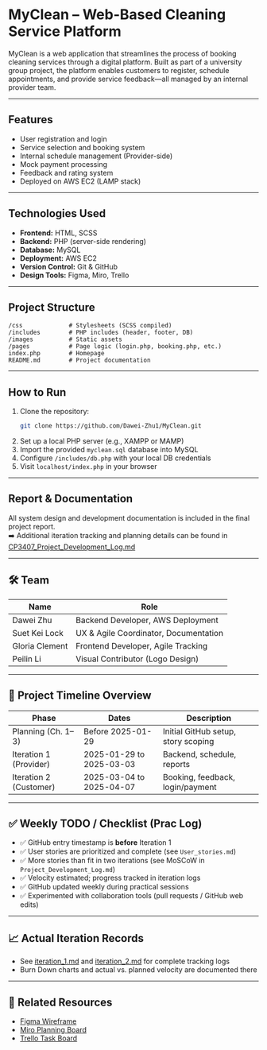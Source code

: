 # MyClean – Web-Based Cleaning Service Platform

MyClean is a web application that streamlines the process of booking cleaning services through a digital platform. Built as part of a university group project, the platform enables customers to register, schedule appointments, and provide service feedback—all managed by an internal provider team.

---

## Features

- User registration and login
- Service selection and booking system
- Internal schedule management (Provider-side)
- Mock payment processing
- Feedback and rating system
- Deployed on AWS EC2 (LAMP stack)

---

## Technologies Used

- **Frontend:** HTML, SCSS
- **Backend:** PHP (server-side rendering)
- **Database:** MySQL
- **Deployment:** AWS EC2
- **Version Control:** Git & GitHub
- **Design Tools:** Figma, Miro, Trello

---

## Project Structure

```
/css             # Stylesheets (SCSS compiled)
/includes        # PHP includes (header, footer, DB)
/images          # Static assets
/pages           # Page logic (login.php, booking.php, etc.)
index.php        # Homepage
README.md        # Project documentation
```

---

## How to Run

1. Clone the repository:
   ```bash
   git clone https://github.com/Dawei-Zhu1/MyClean.git
   ```
2. Set up a local PHP server (e.g., XAMPP or MAMP)
3. Import the provided `myclean.sql` database into MySQL
4. Configure `/includes/db.php` with your local DB credentials
5. Visit `localhost/index.php` in your browser

---

## Report & Documentation

All system design and development documentation is included in the final project report.  
➡️ Additional iteration tracking and planning details can be found in [CP3407_Project_Development_Log.md](./CP3407_Project_Development_Log.md)

---

## 🛠️ Team

| Name           | Role                                      |
|----------------|-------------------------------------------|
| Dawei Zhu      | Backend Developer, AWS Deployment         |
| Suet Kei Lock  | UX & Agile Coordinator, Documentation     |
| Gloria Clement | Frontend Developer, Agile Tracking        |
| Peilin Li      | Visual Contributor (Logo Design)          |

---

## 🧭 Project Timeline Overview

| Phase                 | Dates               | Description                                 |
|----------------------|---------------------|---------------------------------------------|
| Planning (Ch. 1–3)    | Before 2025-01-29   | Initial GitHub setup, story scoping         |
| Iteration 1 (Provider) | 2025-01-29 to 2025-03-03 | Backend, schedule, reports                |
| Iteration 2 (Customer) | 2025-03-04 to 2025-04-07 | Booking, feedback, login/payment          |

---

## ✅ Weekly TODO / Checklist (Prac Log)

- ✅ GitHub entry timestamp is **before** Iteration 1  
- ✅ User stories are prioritized and complete (see `User_stories.md`)  
- ✅ More stories than fit in two iterations (see MoSCoW in `Project_Development_Log.md`)  
- ✅ Velocity estimated; progress tracked in iteration logs  
- ✅ GitHub updated weekly during practical sessions  
- ✅ Experimented with collaboration tools (pull requests / GitHub web edits)

---

## 📈 Actual Iteration Records

- See [iteration_1.md](./iteration_1.md) and [iteration_2.md](./iteration_2.md) for complete tracking logs  
- Burn Down charts and actual vs. planned velocity are documented there

---

## 🔗 Related Resources

- [Figma Wireframe]([https://www.figma.com/...](https://www.figma.com/design/5ZxV9DZFbz3Z77G00b7yOH/MyClean?node-id=0-1&t=ShjJasvIqCuWl24r-1))  
- [Miro Planning Board]([https://miro.com/...](https://miro.com/welcomeonboard/M2lkWCtjdU15aEZpekx1MHg5OWw0dzdHWlpxRzRCdEgyVkwyZjlpTzNndHlQWWF0Nkd0K2FlWjVLbStka3NLaTBuQWY5MFF2TjVScnVOTTRycU0yUkdWQ2lTV1JvQllMejRuZG5MOERmd1BQTmpEOUlOei9jemFWUEVYU1BuVExhWWluRVAxeXRuUUgwWDl3Mk1qRGVRPT0hdjE=?share_link_id=422349016068))  
- [Trello Task Board]([https://trello.com/...](https://trello.com/invite/b/6799cae7b3cb3508a6e927f8/ATTI8ef06c49e6674354a77a146ddd4f9292D0594FFB/cp3407-myclean))
